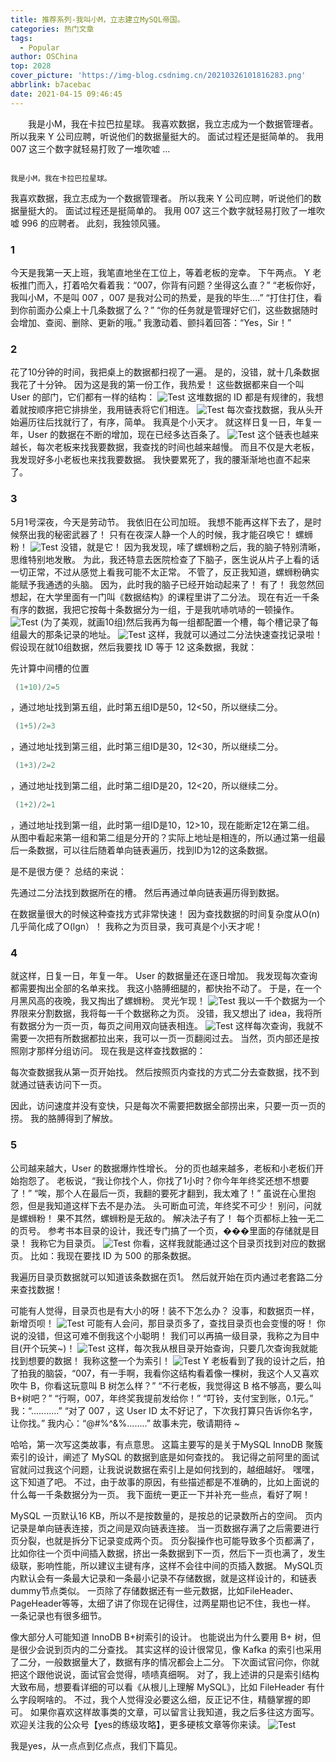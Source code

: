 ```yaml
---
title: 推荐系列-我叫小M，立志建立MySQL帝国。
categories: 热门文章
tags:
  - Popular
author: OSChina
top: 2028
cover_picture: 'https://img-blog.csdnimg.cn/20210326101816283.png'
abbrlink: b7acebac
date: 2021-04-15 09:46:45
---
```


&emsp;&emsp;我是小M，我在卡拉巴拉星球。 我喜欢数据，我立志成为一个数据管理者。 所以我来 Y 公司应聘，听说他们的数据量挺大的。 面试过程还是挺简单的。 我用 007 这三个数字就轻易打败了一堆吹嘘 ...
<!-- more -->

                                                                                                                                                                                        我是小M，我在卡拉巴拉星球。 
我喜欢数据，我立志成为一个数据管理者。 
所以我来 Y 公司应聘，听说他们的数据量挺大的。 
面试过程还是挺简单的。 
我用 007 这三个数字就轻易打败了一堆吹嘘 996 的应聘者。 
此刻，我独领风骚。 
### 1 
今天是我第一天上班，我笔直地坐在工位上，等着老板的宠幸。 
下午两点。 
Y 老板推门而入，打着哈欠看着我：“007，你背有问题？坐得这么直？” 
“老板你好，我叫小M，不是叫 007 ，007 是我对公司的热爱，是我的毕生....” 
“打住打住，看到你前面办公桌上十几条数据了么？” 
“你的任务就是管理好它们，这些数据随时会增加、查阅、删除、更新的哦。” 
我激动着、颤抖着回答：“Yes，Sir！” 
### 2 
花了10分钟的时间，我把桌上的数据都扫视了一遍。 
是的，没错，就十几条数据我花了十分钟。 
因为这是我的第一份工作，我热爱！ 
这些数据都来自一个叫 User 的部门，它们都有一样的结构： 
![Test](https://img-blog.csdnimg.cn/20210326101816283.png  '我叫小M，立志建立MySQL帝国。') 
这堆数据的 ID 都是有规律的，我想着就按顺序把它排排坐，我用链表将它们相连。 
![Test](https://img-blog.csdnimg.cn/20210326101816283.png  '我叫小M，立志建立MySQL帝国。') 每次查找数据，我从头开始遍历往后找就行了，有序，简单。 
我真是个小天才。 
就这样日复一日，年复一年，User 的数据在不断的增加，现在已经多达百条了。 
![Test](https://img-blog.csdnimg.cn/20210326101816283.png  '我叫小M，立志建立MySQL帝国。') 
这个链表也越来越长，每次老板来找我要数据，我查找的时间也越来越慢。 
而且不仅是大老板，我发现好多小老板也来找我要数据。 
我快要累死了，我的腰渐渐地也直不起来了。 
### 3 
5月1号深夜，今天是劳动节。 
我依旧在公司加班。 
我想不能再这样下去了，是时候祭出我的秘密武器了！ 
只有在夜深人静一个人的时候，我才能召唤它！ 
螺蛳粉！ 
![Test](https://img-blog.csdnimg.cn/20210326101816283.png  '我叫小M，立志建立MySQL帝国。') 
没错，就是它！ 
因为我发现，嗦了螺蛳粉之后，我的脑子特别清晰，思维特别地发散。 
为此，我还特意去医院检查了下脑子，医生说从片子上看的话一切正常，不过从感觉上看我可能不太正常。 
不管了，反正我知道，螺蛳粉确实能赋予我通透的头脑。 
因为，此时我的脑子已经开始动起来了！ 
有了！ 
我忽然回想起，在大学里面有一门叫《数据结构》的课程里讲了二分法。 
现在有近一千条有序的数据，我把它按每十条数据分为一组，于是我吭哧吭哧的一顿操作。 ![Test](https://img-blog.csdnimg.cn/20210326101816283.png  '我叫小M，立志建立MySQL帝国。') (为了美观，就画10组)然后我再为每一组都配置一个槽，每个槽记录了每组最大的那条记录的地址。 ![Test](https://img-blog.csdnimg.cn/20210326101816283.png  '我叫小M，立志建立MySQL帝国。') 这样，我就可以通过二分法快速查找记录啦！ 
假设现在就10组数据，然后我要找 ID 等于 12 这条数据，我就： 
 
 先计算中间槽的位置 
 ```java 
  (1+10)/2=5
  ``` 
 ，通过地址找到第五组，此时第五组ID是50，12<50，所以继续二分。 
  
 ```java 
  (1+5)/2=3
  ``` 
 ，通过地址找到第三组，此时第三组ID是30，12<30，所以继续二分。 
  
 ```java 
  (1+3)/2=2
  ``` 
 ，通过地址找到第二组，此时第二组ID是20，12<20，所以继续二分。 
  
 ```java 
  (1+2)/2=1
  ``` 
 ，通过地址找到第一组，此时第一组ID是10，12>10，现在能断定12在第二组。 
 从图中看起来第一组和第二组是分开的？实际上地址是相连的，所以通过第一组最后一条数据，可以往后随着单向链表遍历，找到ID为12的这条数据。 
 
是不是很方便？ 
总结的来说： 
 
 先通过二分法找到数据所在的槽。 
 然后再通过单向链表遍历得到数据。 
 
在数据量很大的时候这种查找方式非常快速！ 
因为查找数据的时间复杂度从O(n)几乎简化成了O(lgn）！ 
我称之为页目录，我可真是个小天才呢！ 
### 4 
就这样，日复一日，年复一年。 
User 的数据量还在逐日增加。 
我发现每次查询都需要掏出全部的名单来找。 
我这小胳膊细腿的，都快抬不动了。 
于是，在一个月黑风高的夜晚，我又掏出了螺蛳粉。 
灵光乍现！ ![Test](https://img-blog.csdnimg.cn/20210326101816283.png  '我叫小M，立志建立MySQL帝国。') 我以一千个数据为一个界限来分割数据，我将每一千个数据称之为页。 
没错，我又想出了 idea，我将所有数据分为一页一页，每页之间用双向链表相连。 ![Test](https://img-blog.csdnimg.cn/20210326101816283.png  '我叫小M，立志建立MySQL帝国。') 这样每次查询，我就不需要一次把有所数据都拉出来，我可以一页一页翻阅过去。 
当然，页内部还是按照刚才那样分组访问。 
现在我是这样查找数据的： 
 
 每次查数据我从第一页开始找。 
 然后按照页内查找的方式二分去查数据，找不到就通过链表访问下一页。 
 
因此，访问速度并没有变快，只是每次不需要把数据全部捞出来，只要一页一页的捞。 
我的胳膊得到了解放。 
### 5 
公司越来越大，User 的数据爆炸性增长。 
分的页也越来越多，老板和小老板们开始抱怨了。 
老板说，“我让你找个人，你找了1小时？你今年年终奖还想不想要了！” 
“唉，那个人在最后一页，我翻的要死才翻到，我太难了！” 
虽说在心里抱怨，但是我知道这样下去不是办法。 
头可断血可流，年终奖不可少！ 
别问，问就是螺蛳粉！ 
果不其然，螺蛳粉是无敌的。 
解决法子有了！ 
每个页都标上独一无二的页号。 
参考书本目录的设计，我还专门搞了一个页，���里面的存储就是目录！ 
我称它为目录页。 
![Test](https://img-blog.csdnimg.cn/20210326101816283.png  '我叫小M，立志建立MySQL帝国。') 你看，这样我就能通过这个目录页找到对应的数据页。 
比如：我现在要找 ID 为 500 的那条数据。 
 
 我遍历目录页数据就可以知道该条数据在页1。 
 然后就开始在页内通过老套路二分来查找数据！ 
 
可能有人觉得，目录页也是有大小的呀！装不下怎么办？ 
没事，和数据页一样，新增页呗！ ![Test](https://img-blog.csdnimg.cn/20210326101816283.png  '我叫小M，立志建立MySQL帝国。') 可能有人会问，那目录页多了，查找目录页也会变慢的呀！ 
你说的没错，但这可难不倒我这个小聪明！ 
我们可以再搞一级目录，我称之为目中目(开个玩笑~)！ ![Test](https://img-blog.csdnimg.cn/20210326101816283.png  '我叫小M，立志建立MySQL帝国。') 这样，每次我从根目录开始查询，只要几次查询我就能找到想要的数据！ 
我称这整一个为索引！ ![Test](https://img-blog.csdnimg.cn/20210326101816283.png  '我叫小M，立志建立MySQL帝国。') Y 老板看到了我的设计之后，拍了拍我的脑袋，“007，有一手啊，我看你这结构看着像一棵树，我这个人又喜欢吹牛 B，你看这玩意叫 B 树怎么样？” 
“不行老板，我觉得这 B 格不够高，要么叫B+树吧？” 
“行啊，007，年终奖我提前发给你！” 
“叮铃，支付宝到账，0.1元。” 
我：“...........” 
“对了 007 ，这 User ID 太不好记了，下次我打算只告诉你名字，让你找。” 
我内心：“@#%^&%........” 
故事未完，敬请期待 ~ 
 
哈哈，第一次写这类故事，有点意思。 
这篇主要写的是关于MySQL InnoDB 聚簇索引的设计，阐述了 MySQL 的数据到底是如何查找的。 
我记得之前阿里的面试官就问过我这个问题，让我说说数据在索引上是如何找到的，越细越好。 
嘿嘿，这下知道了吧。 
不过，由于故事的原因，有些描述都是不准确的，比如上面说的什么每一千条数据分为一页。 
我下面统一更正一下并补充一些点，看好了啊！ 
 
 MySQL 一页默认16 KB，所以不是按数量的，是按总的记录数所占的空间。 
 页内记录是单向链表连接，页之间是双向链表连接。 
 当一页数据存满了之后需要进行页分裂，也就是拆分下记录变成两个页。 
 页分裂操作也可能导致多个页都满了，比如你往一个页中间插入数据，挤出一条数据到下一页，然后下一页也满了，发生级联，影响性能，所以建议主键有序，这样不会往中间的页插入数据。 
 MySQL页内默认会有一条最大记录和一条最小记录不存储数据，就是这样设计的，和链表dummy节点类似。 
 一页除了存储数据还有一些元数据，比如FileHeader、PageHeader等等，太细了讲了你现在记得住，过两星期也记不住，我也一样。 
 一条记录也有很多细节。 
 
像大部分人可能知道 InnoDB B+树索引的设计。 
也能说出为什么要用 B+ 树，但是很少会说到页内的二分查找。 
其实这样的设计很常见，像 Kafka 的索引也采用了二分，一般数据量大了，数据有序的情况都会上二分。 
下次面试官问你，你就把这个跟他说说，面试官会觉得，啧啧真细啊。 
对了，我上述讲的只是索引结构大致布局，想要看详细的可以看《从根儿上理解 MySQL》，比如 FileHeader 有什么字段啊啥的。 
不过，我个人觉得没必要这么细，反正记不住，精髓掌握的即可。 
如果你喜欢这样故事类的文章，可以留言让我知道，我之后多往这方面写。 
欢迎关注我的公众号【yes的练级攻略】，更多硬核文章等你来读。 
![Test](https://img-blog.csdnimg.cn/20210326101816283.png  '我叫小M，立志建立MySQL帝国。') 
 
我是yes，从一点点到亿点点，我们下篇见。
                                        